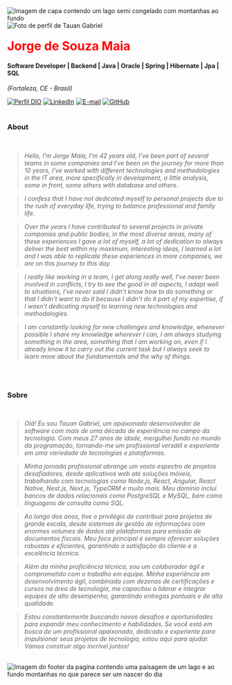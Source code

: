 <img align="center" padding="0" alt="Imagem de capa contendo um lago semi congelado com montanhas ao fundo" src="https://img-prod-cms-rt-microsoft-com.akamaized.net/cms/api/am/imageFileData/RE4wE9C?ver=6a45">
<br >
<img align="left" padding="20px" alt="Foto de perfil de Tauan Gabriel" src="https://photos.google.com/photo/AF1QipP8y9xuOOvGOmpGtzTOkRgnwu7Q1LpkfyGnSp1C">
<h1> 
  <a href="https://www.linkedin.com/in/jorge-maia-dev-java/" style="color: #f00 !important; text-decoration: none; color: inherit;">
    <span>Jorge de Souza Maia</span>
  </a>
</h1>

#### Software Developer | Backend | Java | Oracle | Spring | Hibernate | Jpa | SQL
<i>(Fortaleza, CE - Brasil)</i>

[![Perfil DIO](https://img.shields.io/badge/-Meu%20Perfil%20na%20DIO-0077B5?style=for-the-badge&logo=gitbook&logoColor=white)](https://www.dio.me/users/jsm_java)
[![LinkedIn](https://img.shields.io/badge/linkedin-%230077B5.svg?style=for-the-badge&logo=linkedin&logoColor=white)](https://www.linkedin.com/in/jorge-maia-dev-java/)
[![E-mail](https://img.shields.io/badge/-Email-0077B5?style=for-the-badge&logo=microsoft-outlook&logoColor=white)](mailto:jsm.java@gmail.com)
[![GitHub](https://img.shields.io/badge/GitHub-0077B5?style=for-the-badge&logo=github&logoColor=white)](https://github.com/j0rg3m414)
<br />
<br />

### About 
<i>
<br />
  
> Hello, I'm Jorge Maia, I'm 42 years old, I've been part of several teams in some companies and I've been on the journey for more than 10 years, I've worked with different technologies and methodologies in the IT area, more specifically in development, a little analysis, some in front, some others with database and others.
  
> I confess that I have not dedicated myself to personal projects due to the rush of everyday life, trying to balance professional and family life.
  
> Over the years I have contributed to several projects in private companies and public bodies, in the most diverse areas, many of these experiences I gave a lot of myself, a lot of dedication to always deliver the best within my maximum, interesting ideas, I learned a lot and I was able to replicate these experiences in more companies, we are on this journey to this day.
  
> I really like working in a team, I get along really well, I've never been involved in conflicts, I try to see the good in all aspects, I adapt well to situations, I've never said I didn't know how to do something or that I didn't want to do it because I didn't do it part of my expertise, if I wasn't dedicating myself to learning new technologies and methodologies.
  
> I am constantly looking for new challenges and knowledge, whenever possible I share my knowledge wherever I can, I am always studying something in the area, something that I am working on, even if I already know it to carry out the current task but I always seek to learn more about the fundamentals and the why of things.
<br />
<br />
</i>

###  Sobre
<i>
<br />

> Olá! Eu sou Tauan Gabriel, um apaixonado desenvolvedor de software com mais de uma década de experiência no campo da tecnologia. Com meus 27 anos de idade, mergulhei fundo no mundo da programação, tornando-me um profissional versátil e experiente em uma variedade de tecnologias e plataformas.
  
> Minha jornada profissional abrange um vasto espectro de projetos desafiadores, desde aplicativos web até soluções móveis, trabalhando com tecnologias como Node.js, React, Angular, React Native, Nest.js, Next.js, TypeORM e muito mais. Meu domínio inclui bancos de dados relacionais como PostgreSQL e MySQL, bem como linguagens de consulta como SQL.
  
> Ao longo dos anos, tive o privilégio de contribuir para projetos de grande escala, desde sistemas de gestão de informações com enormes volumes de dados até plataformas para emissão de documentos fiscais. Meu foco principal é sempre oferecer soluções robustas e eficientes, garantindo a satisfação do cliente e a excelência técnica.
  
> Além da minha proficiência técnica, sou um colaborador ágil e comprometido com o trabalho em equipe. Minha experiência em desenvolvimento ágil, combinada com dezenas de certificações e cursos na área de tecnologia, me capacitou a liderar e integrar equipes de alto desempenho, garantindo entregas pontuais e de alta qualidade.
  
> Estou constantemente buscando novos desafios e oportunidades para expandir meu conhecimento e habilidades. Se você está em busca de um profissional apaixonado, dedicado e experiente para impulsionar seus projetos de tecnologia, estou aqui para ajudar. Vamos construir algo incrível juntos!
</i>


<br />

<img align="center" padding="0" alt="Imagem do footer da pagina contendo uma paisagem de um lago e ao fundo montanhas no que parece ser um nascer do dia" src="https://img-s-msn-com.akamaized.net/tenant/amp/entityid/BB1msOOX.img">

